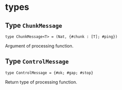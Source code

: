 # types

## Type `ChunkMessage`
``` motoko no-repl
type ChunkMessage<T> = (Nat, {#chunk : [T]; #ping})
```

Argument of processing function.

## Type `ControlMessage`
``` motoko no-repl
type ControlMessage = {#ok; #gap; #stop}
```

Return type of processing function.
